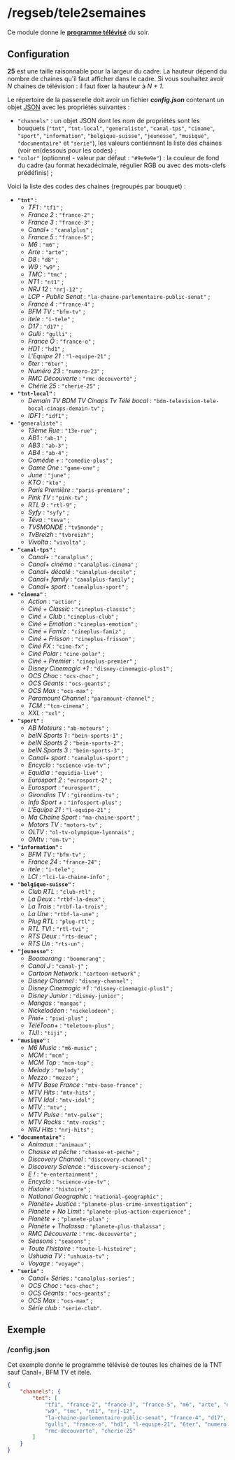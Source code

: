 # /regseb/tele2semaines

Ce module donne le **[programme télévisé](http://www.programme.tv/)** du soir.

## Configuration

**25** est une taille raisonnable pour la largeur du cadre. La hauteur dépend
du nombre de chaines qu'il faut afficher dans le cadre. Si vous souhaitez avoir
*N* chaines de télévision : il faut fixer la hauteur à *N + 1*.

Le répertoire de la passerelle doit avoir un fichier ***config.json***
contenant un objet [JSON](http://www.json.org "JavaScript Object Notation")
avec les propriétés suivantes :

- `"channels"` : un objet JSON dont les nom de propriétés sont les bouquets
  (`"tnt"`, `"tnt-local"`, `"generaliste"`, `"canal-tps"`, `"ciname"`,
  `"sport"`, `"information"`, `"belgique-suisse"`, `"jeunesse"`, `"musique"`,
  `"documentaire"` et `"serie"`), les valeurs contiennent la liste des chaines
  (voir en(dessous pour les codes) ;
- `"color"` (optionnel - valeur par défaut : `"#9e9e9e"`) : la couleur de fond
  du cadre (au format hexadécimale, régulier RGB ou avec des mots-clefs
  prédéfinis) ;

Voici la liste des codes des chaines (regroupés par bouquet) :

- **`"tnt"` :**
  - *TF1* : `"tf1"` ;
  - *France 2* : `"france-2"` ;
  - *France 3* : `"france-3"` ;
  - *Canal+* : `"canalplus"` ;
  - *France 5* : `"france-5"` ;
  - *M6* : `"m6"` ;
  - *Arte* : `"arte"` ;
  - *D8* : `"d8"` ;
  - *W9* : `"w9"` ;
  - *TMC* : `"tmc"` ;
  - *NT1* : `"nt1"` ;
  - *NRJ 12* : `"nrj-12"` ;
  - *LCP - Public Senat* : `"la-chaine-parlementaire-public-senat"` ;
  - *France 4* : `"france-4"` ;
  - *BFM TV* : `"bfm-tv"` ;
  - *itele* : `"i-tele"` ;
  - *D17* : `"d17"` ;
  - *Gulli* : `"gulli"` ;
  - *France Ô* : `"france-o"` ;
  - *HD1* : `"hd1"` ;
  - *L'Equipe 21* : `"l-equipe-21"` ;
  - *6ter* : `"6ter"` ;
  - *Numéro 23* : `"numero-23"` ;
  - *RMC Découverte* : `"rmc-decouverte"` ;
  - *Chérie 25* : `"cherie-25"` ;
- **`"tnt-local"` :**
  - *Demain TV BDM TV Cinaps Tv Télé bocal* :
    `"bdm-television-tele-bocal-cinaps-demain-tv"` ;
  - *IDF1* : `"idf1"` ;
- `"generaliste"` :
  - *13ème Rue* : `"13e-rue"` ;
  - *AB1* : `"ab-1"` ;
  - *AB3* : `"ab-3"` ;
  - *AB4* : `"ab-4"` ;
  - *Comédie +* : `"comedie-plus"` ;
  - *Game One* : `"game-one"` ;
  - *June* : `"june"` ;
  - *KTO* : `"kto"` ;
  - *Paris Première* : `"paris-premiere"` ;
  - *Pink TV* : `"pink-tv"` ;
  - *RTL 9* : `"rtl-9"` ;
  - *Syfy* : `"syfy"` ;
  - *Téva* : `"teva"` ;
  - *TV5MONDE* : `"tv5monde"` ;
  - *TvBreizh* : `"tvbreizh"` ;
  - *Vivolta* : `"vivolta"` ;
- **`"canal-tps"` :**
  - *Canal+* : `"canalplus"` ;
  - *Canal+ cinéma* : `"canalplus-cinema"` ;
  - *Canal+ décalé* : `"canalplus-decale"` ;
  - *Canal+ family* : `"canalplus-family"` ;
  - *Canal+ sport* : `"canalplus-sport"` ;
- **`"cinema"` :**
  - *Action* : `"action"` ;
  - *Ciné + Classic* : `"cineplus-classic"` ;
  - *Ciné + Club* : `"cineplus-club"` ;
  - *Ciné + Emotion* : `"cineplus-emotion"` ;
  - *Ciné + Famiz* : `"cineplus-famiz"` ;
  - *Ciné + Frisson* : `"cineplus-frisson"` ;
  - *Ciné FX* : `"cine-fx"` ;
  - *Ciné Polar* : `"cine-polar"` ;
  - *Ciné + Premier* : `"cineplus-premier"` ;
  - *Disney Cinemagic +1* : `"disney-cinemagic-plus1"` ;
  - *OCS Choc* : `"ocs-choc"` ;
  - *OCS Géants* : `"ocs-geants"` ;
  - *OCS Max* : `"ocs-max"` ;
  - *Paramount Channel* : `"paramount-channel"` ;
  - *TCM* : `"tcm-cinema"` ;
  - *XXL* : `"xxl"` ;
- **`"sport"` :**
  - *AB Moteurs* : `"ab-moteurs"` ;
  - *beIN Sports 1* : `"bein-sports-1"` ;
  - *beIN Sports 2* : `"bein-sports-2"` ;
  - *beIN Sports 3* : `"bein-sports-3"` ;
  - *Canal+ sport* : `"canalplus-sport"` ;
  - *Encyclo* : `"science-vie-tv"` ;
  - *Equidia* : `"equidia-live"` ;
  - *Eurosport 2* : `"eurosport-2"` ;
  - *Eurosport* : `"eurosport"` ;
  - *Girondins TV* : `"girondins-tv"` ;
  - *Info Sport +* : `"infosport-plus"` ;
  - *L'Equipe 21* : `"l-equipe-21"` ;
  - *Ma Chaîne Sport* : `"ma-chaine-sport"` ;
  - *Motors TV* : `"motors-tv"` ;
  - *OLTV* : `"ol-tv-olympique-lyonnais"` ;
  - *OMtv* : `"om-tv"` ;
- **`"information"` :**
  - *BFM TV* : `"bfm-tv"` ;
  - *France 24* : `"france-24"` ;
  - *itele* : `"i-tele"` ;
  - *LCI* : `"lci-la-chaine-info"` ;
- **`"belgique-suisse"` :**
  - *Club RTL* : `"club-rtl"` ;
  - *La Deux* : `"rtbf-la-deux"` ;
  - *La Trois* : `"rtbf-la-trois"` ;
  - *La Une* : `"rtbf-la-une"` ;
  - *Plug RTL* : `"plug-rtl"` ;
  - *RTL TVI* : `"rtl-tvi"` ;
  - *RTS Deux* : `"rts-deux"` ;
  - *RTS Un* : `"rts-un"` ;
- **`"jeunesse"` :**
  - *Boomerang* : `"boomerang"` ;
  - *Canal J* : `"canal-j"` ;
  - *Cartoon Network* : `"cartoon-network"` ;
  - *Disney Channel* : `"disney-channel"` ;
  - *Disney Cinemagic +1* : `"disney-cinemagic-plus1"` ;
  - *Disney Junior* : `"disney-junior"` ;
  - *Mangas* : `"mangas"` ;
  - *Nickelodéon* : `"nickelodeon"` ;
  - *Piwi+* : `"piwi-plus"` ;
  - *TéléToon+* : `"teletoon-plus"` ;
  - *TIJI* : `"tiji"` ;
- **`"musique"` :**
  - *M6 Music* : `"m6-music"` ;
  - *MCM* : `"mcm"` ;
  - *MCM Top* : `"mcm-top"` ;
  - *Melody* : `"melody"` ;
  - *Mezzo* : `"mezzo"` ;
  - *MTV Base France* : `"mtv-base-france"` ;
  - *MTV Hits* : `"mtv-hits"` ;
  - *MTV Idol* : `"mtv-idol"` ;
  - *MTV* : `"mtv"` ;
  - *MTV Pulse* : `"mtv-pulse"` ;
  - *MTV Rocks* : `"mtv-rocks"` ;
  - *NRJ Hits* : `"nrj-hits"` ;
- **`"documentaire"` :**
  - *Animaux* : `"animaux"` ;
  - *Chasse et pêche* : `"chasse-et-peche"` ;
  - *Discovery Channel* : `"discovery-channel"` ;
  - *Discovery Science* : `"discovery-science"` ;
  - *E !* : `"e-entertainment"` ;
  - *Encyclo* : `"science-vie-tv"` ;
  - *Histoire* : `"histoire"` ;
  - *National Geographic* : `"national-geographic"` ;
  - *Planète+ Justice* : `"planete-plus-crime-investigation"` ;
  - *Planète + No Limit* : `"planete-plus-action-experience"` ;
  - *Planète +* : `"planete-plus"` ;
  - *Planète + Thalassa* : `"planete-plus-thalassa"` ;
  - *RMC Découverte* : `"rmc-decouverte"` ;
  - *Seasons* : `"seasons"` ;
  - *Toute l'histoire* : `"toute-l-histoire"` ;
  - *Ushuaia TV* : `"ushuaia-tv"` ;
  - *Voyage* : `"voyage"` ;
- **`"serie"` :**
  - *Canal+ Séries* : `"canalplus-series"` ;
  - *OCS Choc* : `"ocs-choc"` ;
  - *OCS Géants* : `"ocs-geants"` ;
  - *OCS Max* : `"ocs-max"` ;
  - *Série club* : `"serie-club"`.

## Exemple

### /config.json

Cet exemple donne le programme télévisé de toutes les chaines de la TNT sauf
Canal+, BFM TV et itele.

```JSON
{
    "channels": {
        "tnt": [
            "tf1", "france-2", "france-3", "france-5", "m6", "arte", "d8",
            "w9", "tmc", "nt1", "nrj-12",
            "la-chaine-parlementaire-public-senat", "france-4", "d17",
            "gulli", "france-o", "hd1", "l-equipe-21", "6ter", "numero-23",
            "rmc-decouverte", "cherie-25"
        ]
    }
}
```
